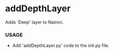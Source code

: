 # addDepthLayer

Adds 'Deep' layer to Natron.

### USAGE

* Add 'addDepthLayer.py' code to the init.py file.
